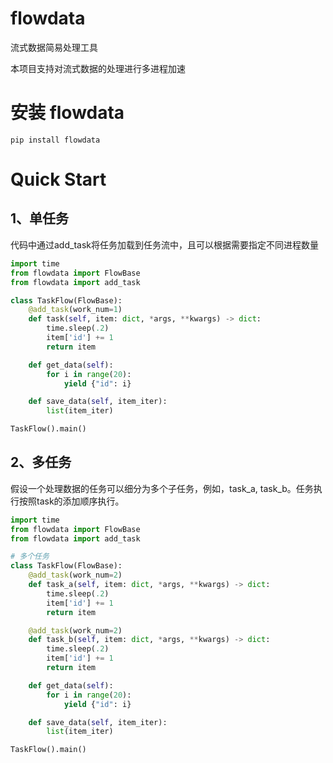 # flowdata
流式数据简易处理工具

本项目支持对流式数据的处理进行多进程加速


# 安装 flowdata

```
pip install flowdata
```


# Quick Start

## 1、单任务
代码中通过add_task将任务加载到任务流中，且可以根据需要指定不同进程数量

```python
import time
from flowdata import FlowBase
from flowdata import add_task

class TaskFlow(FlowBase):
    @add_task(work_num=1)
    def task(self, item: dict, *args, **kwargs) -> dict:
        time.sleep(.2)
        item['id'] += 1
        return item

    def get_data(self):
        for i in range(20):
            yield {"id": i}

    def save_data(self, item_iter):
        list(item_iter)

TaskFlow().main()
```

## 2、多任务
假设一个处理数据的任务可以细分为多个子任务，例如，task_a, task_b。任务执行按照task的添加顺序执行。

```python
import time
from flowdata import FlowBase
from flowdata import add_task

# 多个任务
class TaskFlow(FlowBase):
    @add_task(work_num=2)
    def task_a(self, item: dict, *args, **kwargs) -> dict:
        time.sleep(.2)
        item['id'] += 1
        return item

    @add_task(work_num=2)
    def task_b(self, item: dict, *args, **kwargs) -> dict:
        time.sleep(.2)
        item['id'] += 1
        return item

    def get_data(self):
        for i in range(20):
            yield {"id": i}

    def save_data(self, item_iter):
        list(item_iter)

TaskFlow().main()
```